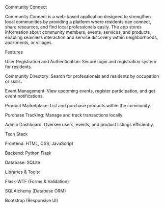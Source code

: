 Community Connect

Community Connect is a web-based application designed to strengthen local communities by providing a platform where residents can connect, share resources, and find local professionals easily. The app stores information about community members, events, services, and products, enabling seamless interaction and service discovery within neighborhoods, apartments, or villages.

Features

User Registration and Authentication: Secure login and registration system for residents.

Community Directory: Search for professionals and residents by occupation or skills.

Event Management: View upcoming events, register participation, and get event notifications.

Product Marketplace: List and purchase products within the community.

Purchase Tracking: Manage and track transactions locally.

Admin Dashboard: Oversee users, events, and product listings efficiently.

Tech Stack

Frontend: HTML, CSS, JavaScript

Backend: Python Flask

Database: SQLite

Libraries & Tools:

Flask-WTF (Forms & Validation)

SQLAlchemy (Database ORM)

Bootstrap (Responsive UI)
